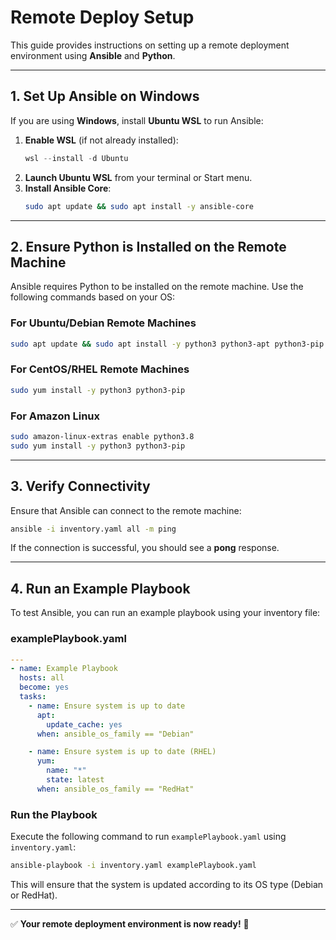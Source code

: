 # Remote Deploy Setup

This guide provides instructions on setting up a remote deployment environment using **Ansible** and **Python**.

---

## **1. Set Up Ansible on Windows**

If you are using **Windows**, install **Ubuntu WSL** to run Ansible:

1. **Enable WSL** (if not already installed):
   ```powershell
   wsl --install -d Ubuntu
   ```
2. **Launch Ubuntu WSL** from your terminal or Start menu.
3. **Install Ansible Core**:
   ```bash
   sudo apt update && sudo apt install -y ansible-core
   ```

---

## **2. Ensure Python is Installed on the Remote Machine**

Ansible requires Python to be installed on the remote machine. Use the following commands based on your OS:

### **For Ubuntu/Debian Remote Machines**

```bash
sudo apt update && sudo apt install -y python3 python3-apt python3-pip
```

### **For CentOS/RHEL Remote Machines**

```bash
sudo yum install -y python3 python3-pip
```

### **For Amazon Linux**

```bash
sudo amazon-linux-extras enable python3.8
sudo yum install -y python3 python3-pip
```

---

## **3. Verify Connectivity**

Ensure that Ansible can connect to the remote machine:

```bash
ansible -i inventory.yaml all -m ping
```

If the connection is successful, you should see a **pong** response.

---

## **4. Run an Example Playbook**

To test Ansible, you can run an example playbook using your inventory file:

### **examplePlaybook.yaml**

```yaml
---
- name: Example Playbook
  hosts: all
  become: yes
  tasks:
    - name: Ensure system is up to date
      apt:
        update_cache: yes
      when: ansible_os_family == "Debian"

    - name: Ensure system is up to date (RHEL)
      yum:
        name: "*"
        state: latest
      when: ansible_os_family == "RedHat"
```

### **Run the Playbook**

Execute the following command to run `examplePlaybook.yaml` using `inventory.yaml`:

```bash
ansible-playbook -i inventory.yaml examplePlaybook.yaml
```

This will ensure that the system is updated according to its OS type (Debian or RedHat).

---

✅ **Your remote deployment environment is now ready!** 🚀
